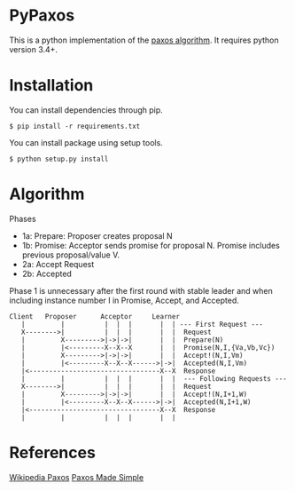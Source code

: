 PyPaxos
==============

This is a python implementation of the [paxos algorithm](https://en.wikipedia.org/wiki/Paxos_(computer_science)). It requires python version 3.4+.

Installation
==============

You can install dependencies through pip.
```
$ pip install -r requirements.txt
```

You can install package using setup tools.
```
$ python setup.py install
```

Algorithm
==============

Phases
- 1a: Prepare: Proposer creates proposal N
- 1b: Promise: Acceptor sends promise for proposal N. Promise includes
      previous proposal/value V.
- 2a: Accept Request
- 2b: Accepted

Phase 1 is unnecessary after the first round with stable leader and when
including instance number I in Promise, Accept, and Accepted.


```
Client   Proposer      Acceptor     Learner
   |         |          |  |  |       |  | --- First Request ---
   X-------->|          |  |  |       |  |  Request
   |         X--------->|->|->|       |  |  Prepare(N)
   |         |<---------X--X--X       |  |  Promise(N,I,{Va,Vb,Vc})
   |         X--------->|->|->|       |  |  Accept!(N,I,Vm)
   |         |<---------X--X--X------>|->|  Accepted(N,I,Vm)
   |<---------------------------------X--X  Response
   |         |          |  |  |       |  |  --- Following Requests ---
   X-------->|          |  |  |       |  |  Request
   |         X--------->|->|->|       |  |  Accept!(N,I+1,W)
   |         |<---------X--X--X------>|->|  Accepted(N,I+1,W)
   |<---------------------------------X--X  Response
   |         |          |  |  |       |  |

```

References
==============

[Wikipedia Paxos](https://en.wikipedia.org/wiki/Paxos_(computer_science))
[Paxos Made Simple](http://research.microsoft.com/en-us/um/people/lamport/pubs/paxos-simple.pdf)
